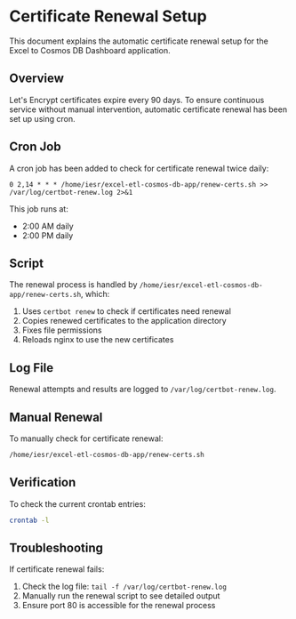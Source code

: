 # Certificate Renewal Setup

This document explains the automatic certificate renewal setup for the Excel to Cosmos DB Dashboard application.

## Overview

Let's Encrypt certificates expire every 90 days. To ensure continuous service without manual intervention, automatic certificate renewal has been set up using cron.

## Cron Job

A cron job has been added to check for certificate renewal twice daily:

```
0 2,14 * * * /home/iesr/excel-etl-cosmos-db-app/renew-certs.sh >> /var/log/certbot-renew.log 2>&1
```

This job runs at:
- 2:00 AM daily
- 2:00 PM daily

## Script

The renewal process is handled by `/home/iesr/excel-etl-cosmos-db-app/renew-certs.sh`, which:

1. Uses `certbot renew` to check if certificates need renewal
2. Copies renewed certificates to the application directory
3. Fixes file permissions
4. Reloads nginx to use the new certificates

## Log File

Renewal attempts and results are logged to `/var/log/certbot-renew.log`.

## Manual Renewal

To manually check for certificate renewal:

```bash
/home/iesr/excel-etl-cosmos-db-app/renew-certs.sh
```

## Verification

To check the current crontab entries:

```bash
crontab -l
```

## Troubleshooting

If certificate renewal fails:
1. Check the log file: `tail -f /var/log/certbot-renew.log`
2. Manually run the renewal script to see detailed output
3. Ensure port 80 is accessible for the renewal process